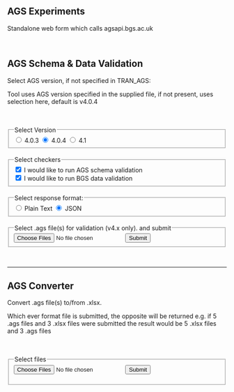 ## AGS Experiments

Standalone web form which calls agsapi.bgs.ac.uk

<section id="validator">
    <br>
    <h2>AGS Schema & Data Validation</h2>
    <form action="https://agsapi.bgs.ac.uk/validate/" enctype="multipart/form-data" method="post">
        <p>Select AGS version, if not specified in TRAN_AGS: </p>
        <p>Tool uses AGS version specified in the supplied file, if not present, uses selection here, default is v4.0.4</p>
      <br><br>
      <fieldset>
          <legend>Select Version</legend>
          <input type="radio" id="4.0.3" name="std_dictionary" value="v4_0_3">
          <label for="4.0.3">4.0.3</label>
          <input type="radio" id="4.0.4" name="std_dictionary" value="v4_0_4" checked>
          <label for="4.0.4">4.0.4</label>
          <input type="radio" id="4.1" name="std_dictionary" value="v4_1">
          <label for="4.1">4.1</label>
      </fieldset>
        <br>
      <fieldset>
        <legend>Select checkers</legend>
        <input type="checkbox" id="ags_validate" name="checkers" value="ags" checked>
        <label for="ags_validate"> I would like to run AGS schema validation</label><br>
        <input type="checkbox" id="bgs_validate" name="checkers" value="bgs" checked>
        <label for="bgs_validate"> I would like to run BGS data validation</label><br>
      </fieldset>
        <br>
      <fieldset>
          <legend>Select response format:</legend>
          <input type="radio" id="text" name="fmt" value="text">
          <label for="text">Plain Text</label>
          <input type="radio" id="json" name="fmt" value="json" checked>
          <label for="json">JSON</label><br>
      </fieldset>
        <br>
      <fieldset>
          <legend>Select .ags file(s) for validation (v4.x only). and submit</legend>
          <input name="files" type="file" multiple>
          <input type="submit">
      </fieldset>
    </form>
</section>
<br>
<hr>
<section id="converter">
    <h2>AGS Converter</h2>
      <p>Convert .ags file(s) to/from .xlsx.</p>
      <p>Which ever format file is submitted, the opposite will be returned e.g. if 5 .ags files and 3 .xlsx files were submitted the result would be 5 .xlsx files and 3 .ags files</p>
      <br>
    <br>
    <fieldset>
    <legend>Select files</legend>
    <form action="https://agsapi.bgs.ac.uk/convert/" enctype="multipart/form-data" method="post">
    <input name="files" type="file" multiple>
    <input type="submit">
    </fieldset>
    </form>
</section>


